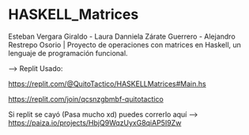 # HASKELL_Matrices
Esteban Vergara Giraldo - Laura Danniela Zárate Guerrero - Alejandro Restrepo Osorio  |  Proyecto de operaciones con matrices en Haskell, un lenguaje de programación funcional.

--> Replit Usado:

https://replit.com/@QuitoTactico/HASKELLMatrices#Main.hs

https://replit.com/join/qcsnzgbmbf-quitotactico

Si replit se cayó (Pasa mucho xd) puedes correrlo aquí
--> https://paiza.io/projects/HbjQ9WqzUyxG8qiAP5I9Zw
